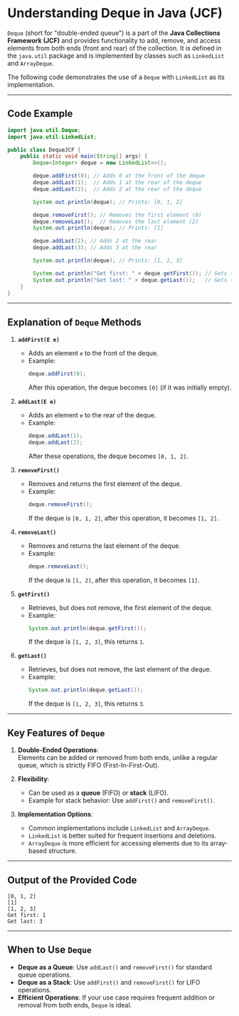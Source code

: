 
# Understanding Deque in Java (JCF)

`Deque` (short for "double-ended queue") is a part of the **Java Collections Framework (JCF)** and provides functionality to add, remove, and access elements from both ends (front and rear) of the collection. It is defined in the `java.util` package and is implemented by classes such as `LinkedList` and `ArrayDeque`.

The following code demonstrates the use of a `Deque` with `LinkedList` as its implementation.

---

## Code Example

```java
import java.util.Deque;
import java.util.LinkedList;

public class DequeJCF {
    public static void main(String[] args) {
        Deque<Integer> deque = new LinkedList<>();

        deque.addFirst(0); // Adds 0 at the front of the deque
        deque.addLast(1);  // Adds 1 at the rear of the deque
        deque.addLast(2);  // Adds 2 at the rear of the deque

        System.out.println(deque); // Prints: [0, 1, 2]

        deque.removeFirst(); // Removes the first element (0)
        deque.removeLast();  // Removes the last element (2)
        System.out.println(deque); // Prints: [1]

        deque.addLast(2); // Adds 2 at the rear
        deque.addLast(3); // Adds 3 at the rear

        System.out.println(deque); // Prints: [1, 2, 3]

        System.out.println("Get first: " + deque.getFirst()); // Gets the first element (1)
        System.out.println("Get last: " + deque.getLast());   // Gets the last element (3)
    }
}
```

---

## Explanation of `Deque` Methods

1. **`addFirst(E e)`**  
   - Adds an element `e` to the front of the deque.  
   - Example:  
     ```java
     deque.addFirst(0);
     ```
     After this operation, the deque becomes `[0]` (if it was initially empty).

2. **`addLast(E e)`**  
   - Adds an element `e` to the rear of the deque.  
   - Example:  
     ```java
     deque.addLast(1);
     deque.addLast(2);
     ```
     After these operations, the deque becomes `[0, 1, 2]`.

3. **`removeFirst()`**  
   - Removes and returns the first element of the deque.  
   - Example:  
     ```java
     deque.removeFirst();
     ```
     If the deque is `[0, 1, 2]`, after this operation, it becomes `[1, 2]`.

4. **`removeLast()`**  
   - Removes and returns the last element of the deque.  
   - Example:  
     ```java
     deque.removeLast();
     ```
     If the deque is `[1, 2]`, after this operation, it becomes `[1]`.

5. **`getFirst()`**  
   - Retrieves, but does not remove, the first element of the deque.  
   - Example:  
     ```java
     System.out.println(deque.getFirst());
     ```
     If the deque is `[1, 2, 3]`, this returns `1`.

6. **`getLast()`**  
   - Retrieves, but does not remove, the last element of the deque.  
   - Example:  
     ```java
     System.out.println(deque.getLast());
     ```
     If the deque is `[1, 2, 3]`, this returns `3`.

---

## Key Features of `Deque`

1. **Double-Ended Operations**:  
   Elements can be added or removed from both ends, unlike a regular queue, which is strictly FIFO (First-In-First-Out).

2. **Flexibility**:  
   - Can be used as a **queue** (FIFO) or **stack** (LIFO).
   - Example for stack behavior: Use `addFirst()` and `removeFirst()`.

3. **Implementation Options**:  
   - Common implementations include `LinkedList` and `ArrayDeque`.  
   - `LinkedList` is better suited for frequent insertions and deletions.  
   - `ArrayDeque` is more efficient for accessing elements due to its array-based structure.

---

## Output of the Provided Code

```plaintext
[0, 1, 2]
[1]
[1, 2, 3]
Get first: 1
Get last: 3
```

---

## When to Use `Deque`

- **Deque as a Queue**: Use `addLast()` and `removeFirst()` for standard queue operations.
- **Deque as a Stack**: Use `addFirst()` and `removeFirst()` for LIFO operations.
- **Efficient Operations**: If your use case requires frequent addition or removal from both ends, `Deque` is ideal.

